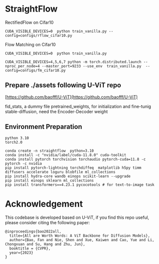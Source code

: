 
# StraightFlow

RectifiedFlow on Cifar10
```
CUDA_VISIBLE_DEVICES=0  python train_vanilla.py --config=configs/rflow_cifar10.py 
```

Flow Matching on Cifar10

```
CUDA_VISIBLE_DEVICES=0  python train_vanilla.py 
```

```
CUDA_VISIBLE_DEVICES=4,5,6,7 python -m torch.distributed.launch --nproc_per_node=4 --master_port=9233 --use_env  train_vanilla.py  --config=configs/fm_cifar10.py 
```




## Prepare ./assets following U-ViT repo

[https://github.com/baofff/U-ViT](https://github.com/baofff/U-ViT)

fid_stats, a dummy file
pretrained_weights, for initialization and fine-tunig
stable-diffusion, need the Encoder-Decoder weight

## Environment Preparation

```
python 3.10
torch2.0
```


```
conda create -n straightflow  python=3.10
conda install -c "nvidia/label/cuda-11.8.0" cuda-toolkit
conda install pytorch torchvision torchaudio pytorch-cuda=11.8 -c pytorch -c nvidia
pip install pytorch-lightning torchdiffeq  matplotlib h5py timm diffusers accelerate loguru blobfile ml_collections
pip install hydra-core wandb einops scikit-learn --upgrade
pip install einops sklearn ml_collections
pip install transformers==4.23.1 pycocotools # for text-to-image task

```







# Acknowledgement

This codebase is developed based on U-ViT, if you find this repo useful, please consider citing the following paper:

```
@inproceedings{bao2022all,
  title={All are Worth Words: A ViT Backbone for Diffusion Models},
  author={Bao, Fan and Nie, Shen and Xue, Kaiwen and Cao, Yue and Li, Chongxuan and Su, Hang and Zhu, Jun},
  booktitle = {CVPR},
  year={2023}
}
```
